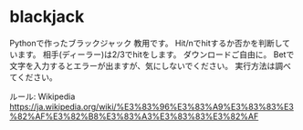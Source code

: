 # blackjack
Pythonで作ったブラックジャック
教用です。
 Hit/nでhitするか否かを判断しています。
 相手(ディーラー)は2/3でhitをします。
 ダウンロードご自由に。
 Betで文字を入力するとエラーが出ますが、気にしないでください。
 実行方法は調べてください。
 
 ルール:
   Wikipedia https://ja.wikipedia.org/wiki/%E3%83%96%E3%83%A9%E3%83%83%E3%82%AF%E3%82%B8%E3%83%A3%E3%83%83%E3%82%AF
